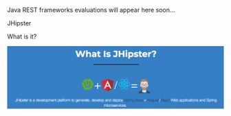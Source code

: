Java REST frameworks evaluations will appear here soon...

JHipster

What is it?

![What is JHipster](images/JHipster_what_is_it.png)

